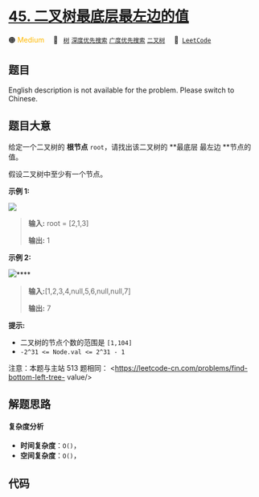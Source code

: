 # [45. 二叉树最底层最左边的值](https://leetcode.cn/problems/LwUNpT)

🟠 <font color=#ffb800>Medium</font>&emsp; 🔖&ensp; [`树`](/tag/tree.md) [`深度优先搜索`](/tag/depth-first-search.md) [`广度优先搜索`](/tag/breadth-first-search.md) [`二叉树`](/tag/binary-tree.md)&emsp; 🔗&ensp;[`LeetCode`](https://leetcode.cn/problems/LwUNpT)

## 题目

English description is not available for the problem. Please switch to
Chinese.

## 题目大意

给定一个二叉树的 **根节点** `root`，请找出该二叉树的 **最底层 最左边 **节点的值。

假设二叉树中至少有一个节点。

**示例 1:**

![](https://assets.leetcode.com/uploads/2020/12/14/tree1.jpg)

> **输入:** root = [2,1,3]
>
> **输出:** 1

**示例 2:**

![](https://assets.leetcode.com/uploads/2020/12/14/tree2.jpg)\*\*\*\*

> **输入:**[1,2,3,4,null,5,6,null,null,7]
>
> **输出:** 7

**提示:**

- 二叉树的节点个数的范围是 `[1,104]`
- `-2^31 <= Node.val <= 2^31 - 1`

注意：本题与主站 513 题相同： <https://leetcode-cn.com/problems/find-bottom-left-tree-
value/>

## 解题思路

#### 复杂度分析

- **时间复杂度**：`O()`，
- **空间复杂度**：`O()`，

## 代码

```javascript

```
